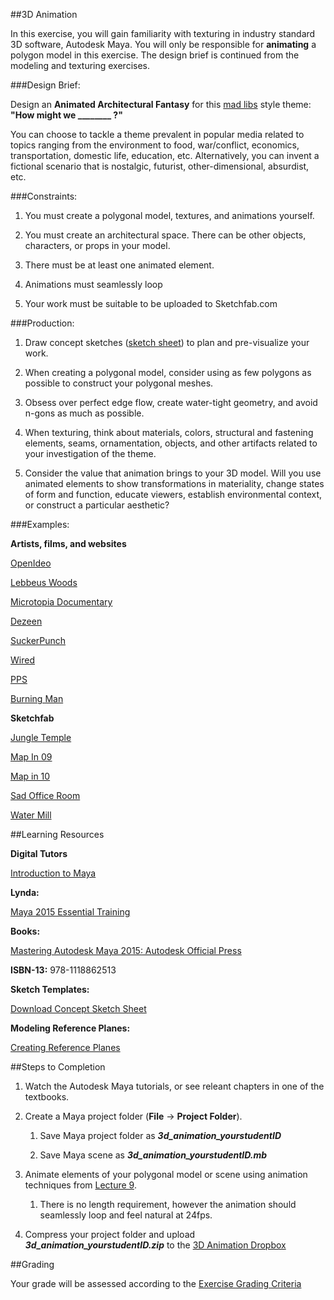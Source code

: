 ##3D Animation
	

In this exercise, you will gain familiarity with texturing in industry standard 3D software, Autodesk Maya. You will only be responsible for **animating** a polygon model in this exercise. The design brief is continued from the modeling and texturing exercises.

###Design Brief:

Design an **Animated Architectural Fantasy** for this [mad libs](https://en.wikipedia.org/wiki/Mad_Libs) style theme: **"How might we ________ ?"**

You can choose to tackle a theme prevalent in popular media related to topics ranging from the environment to food, war/conflict, economics, transportation, domestic life, education, etc. Alternatively, you can invent a fictional scenario that is nostalgic, futurist, other-dimensional, absurdist, etc.

###Constraints:

1. You must create a polygonal model, textures, and animations yourself.

2. You must create an architectural space. There can be other objects, characters, or props in your model.

3. There must be at least one animated element.

4. Animations must seamlessly loop

5. Your work must be suitable to be uploaded to Sketchfab.com

###Production:

1. Draw concept sketches ([sketch sheet](https://drive.google.com/file/d/0BzXX6rmROMNWYThXbkNIRl9XblU/view?usp=sharing)) to plan and pre-visualize your work.

2. When creating a polygonal model, consider using as few polygons as possible to construct your polygonal meshes.

3. Obsess over perfect edge flow, create water-tight geometry, and avoid n-gons as much as possible.

4. When texturing, think about materials, colors, structural and fastening elements, seams, ornamentation, objects, and other artifacts related to your investigation of the theme.

5. Consider the value that animation brings to your 3D model. Will you use animated elements to show transformations in materiality, change states of form and function, educate viewers, establish environmental context, or construct a particular aesthetic?

###Examples:

**Artists, films,  and websites**

[OpenIdeo](https://challenges.openideo.com/)

[Lebbeus Woods](https://www.google.com/search?q=architect+lebbeus+woods&source=lnms&tbm=isch&sa=X&ved=0CAcQ_AUoAWoVChMI2oOh-c-NyAIVBnI-Ch0R1gsI&biw=1439&bih=802)

[Microtopia Documentary](http://www.designfilmfestival.com/2014/microtopia)

[Dezeen](http://www.dezeen.com/)

[SuckerPunch](http://www.suckerpunchdaily.com/)

[Wired](http://www.wired.com/tag/architecture/)

[PPS](http://www.pps.org/)

[Burning Man](https://www.google.com/search?q=burning+man+architecture&espv=2&biw=1439&bih=802&tbm=isch&tbo=u&source=univ&sa=X&ved=0CBwQsARqFQoTCPqgv9ngjcgCFcXyPgodGYkFuA&dpr=2)

**Sketchfab**

[Jungle Temple](https://sketchfab.com/models/5df4a6e993704206bf6e26da5f30bab6)

[Map In 09](https://sketchfab.com/models/ee7b7d88fcf5434ea50970f4f2ddee8d)

[Map in 10](https://sketchfab.com/models/29509a944b7c413b8b91f574d183cc29)

[Sad Office Room](https://sketchfab.com/models/f2129918d55646dbbaa8268367fa242e)

[Water Mill](https://sketchfab.com/models/2434e53b3751495894b8d6c6ff95ec24)


##Learning Resources

**Digital Tutors**

[Introduction to Maya](http://www.digitaltutors.com/tutorial/1572-Introduction-to-Maya-2015)

**Lynda:**

[Maya 2015 Essential Training](http://www.lynda.com/Maya-tutorials/Maya-2015-Essential-Training/162450-2.html)

			

**Books:**

[Mastering Autodesk Maya 2015: Autodesk Official Press](http://www.amazon.com/Mastering-Autodesk-Maya-2015-Official/dp/1118862511/ref=tmm_pap_title_0)

**ISBN-13:** 978-1118862513

**Sketch Templates:**

[Download Concept Sketch Sheet](https://drive.google.com/file/d/0BzXX6rmROMNWYThXbkNIRl9XblU/view?usp=sharing)

**Modeling Reference Planes:**

[Creating Reference Planes](https://docs.google.com/document/d/10lqkDYPs3Qx6IcH6Z25TYVpU7M85QtxQMJ0P6VoBHwg/edit?usp=sharing)



##Steps to Completion

1. Watch the Autodesk Maya tutorials, or see releant chapters in one of the textbooks.

2. Create a Maya project folder (**File** → **Project Folder**).

    1. Save Maya project folder as  **_3d_animation_yourstudentID_**

    2. Save Maya scene as **_3d_animation_yourstudentID.mb_**

3. Animate elements of your polygonal model or scene using animation techniques from [Lecture 9](https://github.com/michael-collins/aa110-fa2015/blob/master/lectures/lecture-9.md).

   1. There is no length requirement, however the animation should seamlessly loop and feel natural at 24fps.

4. Compress your project folder and upload **_3d_animation_yourstudentID.zip_** to the [3D Animation Dropbox](https://psu.box.com/signup/collablink/d_4898642513/111470be8f4b39)



##Grading

Your grade will be assessed according to the [Exercise Grading Criteria](/grading/exercise-grading-criteria.md)
